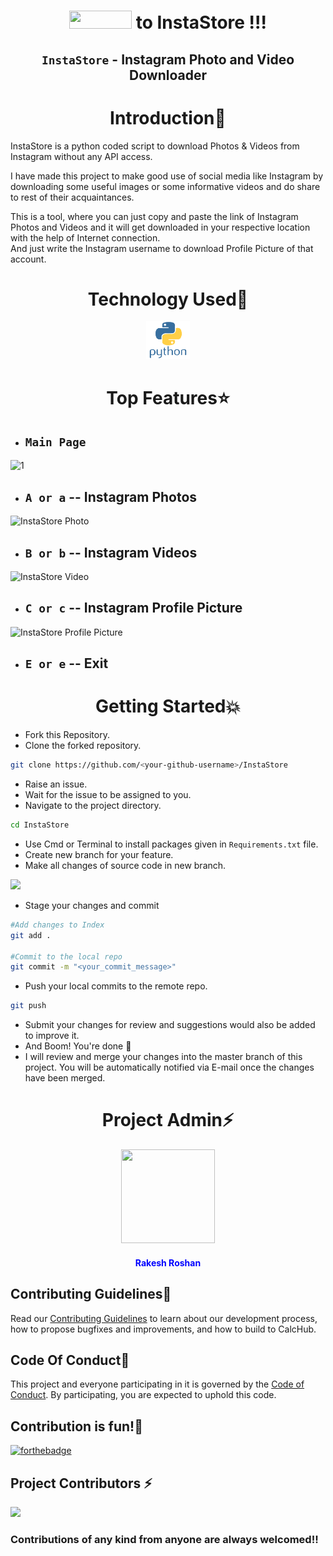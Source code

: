 # <p align="center"><img src="https://user-images.githubusercontent.com/73993775/142762615-39e07bb5-0cec-4f3e-a687-cecdbbc1c531.gif" height="29px" width="100px">  to InstaStore !!!</p>

## <p align="center">```InstaStore``` - Instagram Photo and Video Downloader</p>

<center><h1 align="center">Introduction📌</h1></center>

InstaStore is a python coded script to download Photos &amp; Videos from Instagram without any API access.

I have made this project to make good use of social media like Instagram by downloading some useful images or some informative videos and do share to rest of their acquaintances.

This is a tool, where you can just copy and paste the link of Instagram Photos and Videos and it will get downloaded in your respective location with the help of Internet connection.<br>
And just write the Instagram username to download Profile Picture of that account. <br>

<center><h1 align="center">Technology Used🚀</h1></center>
<p align="center"><a href="https://www.w3schools.com/python/" target="_blank"> <img src="https://raw.githubusercontent.com/devicons/devicon/master/icons/python/python-original-wordmark.svg" alt="Python" width="70" height="60"/> </a>

<center><h1 align="center">Top Features⭐</h1></center>

- ## ```Main Page```

![1](https://user-images.githubusercontent.com/73993775/144720617-d16ac70c-f29a-4bdb-a665-d12ed9e8a02b.jpg)

- ## ```A or a``` -- Instagram Photos

![InstaStore Photo](https://user-images.githubusercontent.com/73993775/142864010-d7d2048c-4ea8-4efb-8759-993c847bf110.gif)

- ## ```B or b``` -- Instagram Videos

![InstaStore Video](https://user-images.githubusercontent.com/73993775/142864128-6177e11a-2a03-49bb-bd9b-3b16dff9da66.gif)

- ## ```C or c``` -- Instagram Profile Picture

![InstaStore Profile Picture](https://user-images.githubusercontent.com/73993775/142864206-d329f63b-e644-41a1-b4aa-b02c6372f39a.gif)

- ## ```E or e``` -- Exit

<center><h1 align="center">Getting Started💥</h1></center>

- Fork this Repository.
- Clone the forked repository.
```bash
git clone https://github.com/<your-github-username>/InstaStore
```
- Raise an issue.
- Wait for the issue to be assigned to you.
- Navigate to the project directory.
```bash
cd InstaStore
```
- Use Cmd or Terminal to install packages given in ```Requirements.txt``` file.
- Create new branch for your feature.
- Make all changes of source code in new branch.
<img src="https://user-images.githubusercontent.com/74819092/124509254-3faa9c00-ddef-11eb-9fd5-4e2ca9ee64cb.png">

- Stage your changes and commit
```bash
#Add changes to Index
git add .

#Commit to the local repo
git commit -m "<your_commit_message>"
```
- Push your local commits to the remote repo.
```bash
git push
```
- Submit your changes for review and suggestions would also be added to improve it.
- And Boom! You're done 🥳
- I will review and merge your changes into the master branch of this project. You will be automatically notified via E-mail once the changes have been merged.

<h1 align=center>Project Admin⚡</h1>
<p align="center">
  <a href="https://github.com/Rakesh9100"><img src="https://avatars.githubusercontent.com/u/73993775?v=4" width=150px height=150px /></a> 
  <h4 align="center" style="color:blue;">Rakesh Roshan
</h4>
</p>

## Contributing Guidelines📑

Read our [Contributing Guidelines](https://github.com/Rakesh9100/InstaStore/blob/master/.github/ContributingGuidelines.md) to learn about our development process, how to propose bugfixes and improvements, and how to build to CalcHub.

## Code Of Conduct📑

This project and everyone participating in it is governed by the [Code of Conduct](https://github.com/Rakesh9100/InstaStore/blob/master/CODE_OF_CONDUCT.md). By participating, you are expected to uphold this code.

## Contribution is fun!🧡

[![forthebadge](https://forthebadge.com/images/badges/built-with-love.svg)](https://forthebadge.com)

  <h2>Project Contributors ⚡</h2>
<a href="https://github.com/Rakesh9100/InstaStore/graphs/contributors">
<img src="https://contrib.rocks/image?repo=Rakesh9100/InstaStore" />
</a>
  
### Contributions of any kind from anyone are always welcomed!!
